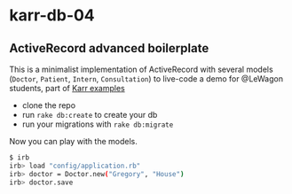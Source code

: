 karr-db-04
==========

## ActiveRecord advanced boilerplate

This is a minimalist implementation of ActiveRecord with several models (`Doctor`, `Patient`, `Intern`, `Consultation`) to live-code a demo for @LeWagon students, part of [Karr examples](https://github.com/lewagon/karr-examples)

- clone the repo
- run `rake db:create` to create your db
- run your migrations with `rake db:migrate`

Now you can play with the models.

```bash
$ irb
irb> load "config/application.rb"
irb> doctor = Doctor.new("Gregory", "House")
irb> doctor.save
```




